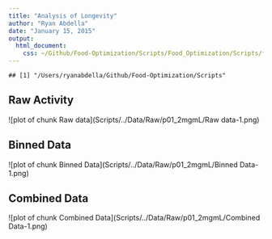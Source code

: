 ```yaml
---
title: "Analysis of Longevity"
author: "Ryan Abdella"
date: "January 15, 2015"
output:
  html_document:
    css: ~/Github/Food-Optimization/Scripts/Food_Optimization/Scripts/foghorn_edited.css
---
```




```
## [1] "/Users/ryanabdella/Github/Food-Optimization/Scripts"
```




## Raw Activity

![plot of chunk Raw data](Scripts/../Data/Raw/p01_2mgmL/Raw data-1.png) 













## Binned Data

![plot of chunk Binned Data](Scripts/../Data/Raw/p01_2mgmL/Binned Data-1.png) 

## Combined Data

![plot of chunk Combined Data](Scripts/../Data/Raw/p01_2mgmL/Combined Data-1.png) 






